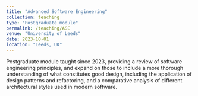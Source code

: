 ```yaml
---
title: "Advanced Software Engineering"
collection: teaching
type: "Postgraduate module"
permalink: /teaching/ASE
venue: "University of Leeds"
date: 2023-10-01
location: "Leeds, UK"
---
```


Postgraduate module taught since 2023, providing a review of software engineering principles, and expand on those to include a more thorough understanding of what constitutes good design, including the application of design patterns and refactoring, and a comparative analysis of different architectural styles used in modern software.


 

